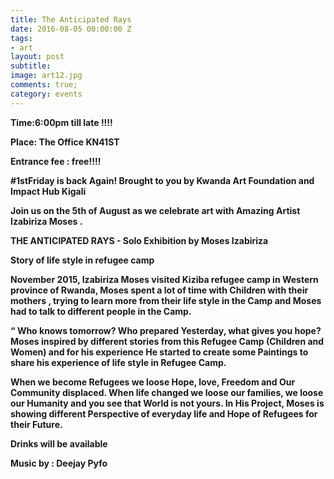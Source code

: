 ```yaml
---
title: The Anticipated Rays
date: 2016-08-05 00:00:00 Z
tags:
- art
layout: post
subtitle:
image: art12.jpg
comments: true;
category: events
---
```


<strong>Time:6:00pm till late !!!!

<strong>Place: The Office KN41ST

<strong>Entrance fee : free!!!!

#1stFriday is back Again! Brought to you by Kwanda Art Foundation and Impact Hub Kigali

Join us on the 5th of August as we celebrate art with Amazing Artist Izabiriza Moses .

THE ANTICIPATED RAYS - Solo Exhibition by Moses Izabiriza

Story of life style in refugee camp

November 2015, Izabiriza Moses visited Kiziba refugee camp in Western province of Rwanda, Moses spent a lot of time with Children with their mothers , trying to learn more from their life style in the Camp and Moses had to talk to different people in the Camp.

“ Who knows tomorrow? Who prepared Yesterday, what gives you hope? Moses inspired by different stories from this Refugee Camp (Children and Women) and for his experience He started to create some Paintings to share his experience of life style in Refugee Camp.

When we become Refugees we loose Hope, love, Freedom and Our Community displaced. When life changed we loose our families, we loose our Humanity and you see that World is not yours.
In His Project, Moses is showing different Perspective of everyday life and Hope of Refugees for their Future.

Drinks will be available

Music by : Deejay Pyfo

